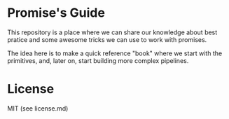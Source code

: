 # Promise's Guide

This repository is a place where we can share our knowledge
about best pratice and some awesome tricks we can use
to work with promises.

The idea here is to make a quick reference "book"
where we start with the primitives, and, later on, start building
more complex pipelines.

# License

MIT (see license.md)
